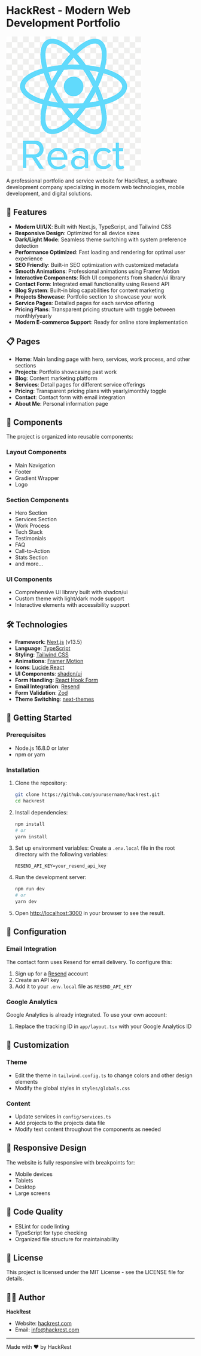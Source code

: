 # HackRest - Modern Web Development Portfolio

![HackRest](image.png)

A professional portfolio and service website for HackRest, a software development company specializing in modern web technologies, mobile development, and digital solutions.

## 🚀 Features

- **Modern UI/UX**: Built with Next.js, TypeScript, and Tailwind CSS
- **Responsive Design**: Optimized for all device sizes
- **Dark/Light Mode**: Seamless theme switching with system preference detection
- **Performance Optimized**: Fast loading and rendering for optimal user experience
- **SEO Friendly**: Built-in SEO optimization with customized metadata
- **Smooth Animations**: Professional animations using Framer Motion
- **Interactive Components**: Rich UI components from shadcn/ui library
- **Contact Form**: Integrated email functionality using Resend API
- **Blog System**: Built-in blog capabilities for content marketing
- **Projects Showcase**: Portfolio section to showcase your work
- **Service Pages**: Detailed pages for each service offering
- **Pricing Plans**: Transparent pricing structure with toggle between monthly/yearly
- **Modern E-commerce Support**: Ready for online store implementation

## 📋 Pages

- **Home**: Main landing page with hero, services, work process, and other sections
- **Projects**: Portfolio showcasing past work
- **Blog**: Content marketing platform
- **Services**: Detail pages for different service offerings
- **Pricing**: Transparent pricing plans with yearly/monthly toggle
- **Contact**: Contact form with email integration
- **About Me**: Personal information page

## 🧩 Components

The project is organized into reusable components:

### Layout Components
- Main Navigation
- Footer
- Gradient Wrapper
- Logo

### Section Components
- Hero Section
- Services Section
- Work Process
- Tech Stack
- Testimonials
- FAQ
- Call-to-Action
- Stats Section
- and more...

### UI Components
- Comprehensive UI library built with shadcn/ui
- Custom theme with light/dark mode support
- Interactive elements with accessibility support

## 🛠️ Technologies

- **Framework**: [Next.js](https://nextjs.org/) (v13.5)
- **Language**: [TypeScript](https://www.typescriptlang.org/)
- **Styling**: [Tailwind CSS](https://tailwindcss.com/)
- **Animations**: [Framer Motion](https://www.framer.com/motion/)
- **Icons**: [Lucide React](https://lucide.dev/)
- **UI Components**: [shadcn/ui](https://ui.shadcn.com/)
- **Form Handling**: [React Hook Form](https://react-hook-form.com/)
- **Email Integration**: [Resend](https://resend.io/)
- **Form Validation**: [Zod](https://github.com/colinhacks/zod)
- **Theme Switching**: [next-themes](https://github.com/pacocoursey/next-themes)

## 🚀 Getting Started

### Prerequisites

- Node.js 16.8.0 or later
- npm or yarn

### Installation

1. Clone the repository:
   ```bash
   git clone https://github.com/yourusername/hackrest.git
   cd hackrest
   ```

2. Install dependencies:
   ```bash
   npm install
   # or
   yarn install
   ```

3. Set up environment variables:
   Create a `.env.local` file in the root directory with the following variables:
   ```
   RESEND_API_KEY=your_resend_api_key
   ```

4. Run the development server:
   ```bash
   npm run dev
   # or
   yarn dev
   ```

5. Open [http://localhost:3000](http://localhost:3000) in your browser to see the result.

## 📝 Configuration

### Email Integration

The contact form uses Resend for email delivery. To configure this:

1. Sign up for a [Resend](https://resend.io/) account
2. Create an API key
3. Add it to your `.env.local` file as `RESEND_API_KEY`

### Google Analytics

Google Analytics is already integrated. To use your own account:

1. Replace the tracking ID in `app/layout.tsx` with your Google Analytics ID

## 🎨 Customization

### Theme

- Edit the theme in `tailwind.config.ts` to change colors and other design elements
- Modify the global styles in `styles/globals.css`

### Content

- Update services in `config/services.ts`
- Add projects to the projects data file
- Modify text content throughout the components as needed

## 📱 Responsive Design

The website is fully responsive with breakpoints for:
- Mobile devices
- Tablets
- Desktop
- Large screens

## 🧪 Code Quality

- ESLint for code linting
- TypeScript for type checking
- Organized file structure for maintainability

## 📄 License

This project is licensed under the MIT License - see the LICENSE file for details.

## 👨‍💻 Author

**HackRest**
- Website: [hackrest.com](https://hackrest.com)
- Email: info@hackrest.com

---

Made with ❤️ by HackRest 